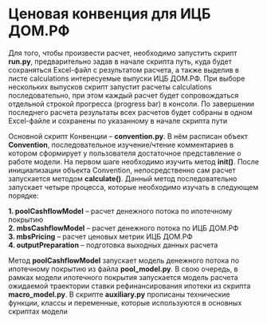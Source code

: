 # Ценовая конвенция для ИЦБ ДОМ.РФ

Для того, чтобы произвести расчет, необходимо запустить скрипт **run.py**, предварительно задав в начале скрипта путь, куда будет сохраняться Excel-файл c результатом расчета, а также выделив в листе calculations интересуемые выпуски ИЦБ ДОМ.РФ. При выборе нескольких выпусков скрипт запустит расчеты calculations последовательно, при этом каждый расчет будет сопровождаться отдельной строкой прогресса (progress bar) в консоли. По завершении последнего расчета результаты всех расчетов будет собраны в одном Excel-файле и сохранены по указанному в начале скрипта пути

Основной скрипт Конвенции – **convention.py**. В нём расписан объект **Convention**, последовательное изучение/чтение комментариев в котором сформирует у пользователя достаточное представление о работе модели. На первом шаге необходимо изучить метод **__init__()**. После инициализации объекта Convention, непосредственно сам расчет запускается методом **calculate()**. Данный метод последовательно запускает четыре процесса, которые необходимо изучать в следующем порядке:

**1. poolCashflowModel** – расчет денежного потока по ипотечному покрытию <br />
**2. mbsCashflowModel** – расчет денежного потока по ИЦБ ДОМ.РФ <br />
**3. mbsPricing** – расчет ценовых метрик ИЦБ ДОМ.РФ <br />
**4. outputPreparation** – подготовка выходных данных расчета <br />

Метод **poolCashflowModel** запускает модель денежного потока по ипотечному покрытию из файла **pool_model.py**. В свою очередь, в рамках модели ипотечного покрытия запускается модель расчета ожидаемой траектории ставки рефинансирования ипотеки из скрипта **macro_model.py**. В скрипте **auxiliary.py** прописаны технические функции, классы и переменные, которые используются в основных скриптах модели
